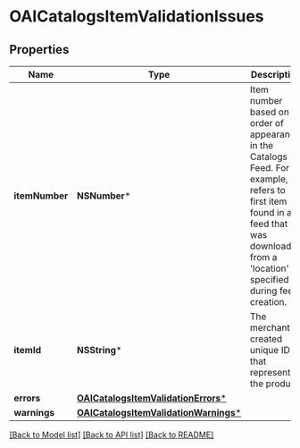 # OAICatalogsItemValidationIssues

## Properties
Name | Type | Description | Notes
------------ | ------------- | ------------- | -------------
**itemNumber** | **NSNumber*** | Item number based on order of appearance in the Catalogs Feed. For example, &#39;0&#39; refers to first item found in a feed that was downloaded from a &#39;location&#39; specified during feed creation. | 
**itemId** | **NSString*** | The merchant-created unique ID that represents the product. | 
**errors** | [**OAICatalogsItemValidationErrors***](OAICatalogsItemValidationErrors.md) |  | 
**warnings** | [**OAICatalogsItemValidationWarnings***](OAICatalogsItemValidationWarnings.md) |  | 

[[Back to Model list]](../README.md#documentation-for-models) [[Back to API list]](../README.md#documentation-for-api-endpoints) [[Back to README]](../README.md)


